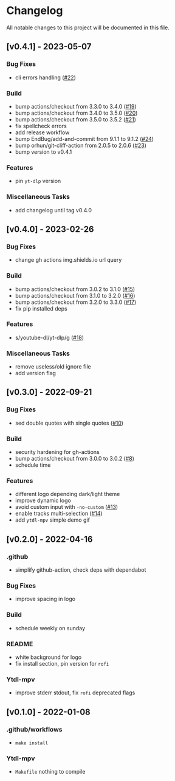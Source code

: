 # Changelog

All notable changes to this project will be documented in this file.

## [v0.4.1] - 2023-05-07

### Bug Fixes

- cli errors handling ([#22](https://github.com/andros21/ytdl-mpv/issues/22))

### Build

- bump actions/checkout from 3.3.0 to 3.4.0 ([#19](https://github.com/andros21/ytdl-mpv/issues/19))
- bump actions/checkout from 3.4.0 to 3.5.0 ([#20](https://github.com/andros21/ytdl-mpv/issues/20))
- bump actions/checkout from 3.5.0 to 3.5.2 ([#21](https://github.com/andros21/ytdl-mpv/issues/21))
- fix spellcheck errors
- add release workflow
- bump EndBug/add-and-commit from 9.1.1 to 9.1.2 ([#24](https://github.com/andros21/ytdl-mpv/issues/24))
- bump orhun/git-cliff-action from 2.0.5 to 2.0.6 ([#23](https://github.com/andros21/ytdl-mpv/issues/23))
- bump version to v0.4.1

### Features

- pin `yt-dlp` version

### Miscellaneous Tasks

- add changelog until tag v0.4.0

## [v0.4.0] - 2023-02-26

### Bug Fixes

- change gh actions img.shields.io url query

### Build

- bump actions/checkout from 3.0.2 to 3.1.0 ([#15](https://github.com/andros21/ytdl-mpv/issues/15))
- bump actions/checkout from 3.1.0 to 3.2.0 ([#16](https://github.com/andros21/ytdl-mpv/issues/16))
- bump actions/checkout from 3.2.0 to 3.3.0 ([#17](https://github.com/andros21/ytdl-mpv/issues/17))
- fix pip installed deps

### Features

- s/youtube-dl/yt-dlp/g ([#18](https://github.com/andros21/ytdl-mpv/issues/18))

### Miscellaneous Tasks

- remove useless/old ignore file
- add version flag

## [v0.3.0] - 2022-09-21

### Bug Fixes

- sed double quotes with single quotes ([#10](https://github.com/andros21/ytdl-mpv/issues/10))

### Build

- security hardening for gh-actions
- bump actions/checkout from 3.0.0 to 3.0.2 ([#8](https://github.com/andros21/ytdl-mpv/issues/8))
- schedule time

### Features

- different logo depending dark/light theme
- improve dynamic logo
- avoid custom input with `-no-custom` ([#13](https://github.com/andros21/ytdl-mpv/issues/13))
- enable tracks multi-selection  ([#14](https://github.com/andros21/ytdl-mpv/issues/14))
- add `ytdl-mpv` simple demo gif

## [v0.2.0] - 2022-04-16

### .github

- simplify github-action, check deps with dependabot

### Bug Fixes

- improve spacing in logo

### Build

- schedule weekly on sunday

### README

- white background for logo
- fix install section, pin version for `rofi`

### Ytdl-mpv

- improve stderr stdout, fix `rofi` deprecated flags

## [v0.1.0] - 2022-01-08

### .github/workflows

- `make install`

### Ytdl-mpv

- `Makefile` nothing to compile

<!-- generated by git-cliff -->
